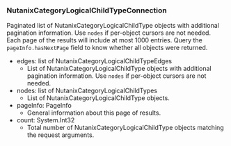 ### NutanixCategoryLogicalChildTypeConnection
Paginated list of NutanixCategoryLogicalChildType objects with additional pagination information. Use `nodes` if per-object cursors are not needed. Each page of the results will include at most 1000 entries. Query the `pageInfo.hasNextPage` field to know whether all objects were returned.

- edges: list of NutanixCategoryLogicalChildTypeEdges
  - List of NutanixCategoryLogicalChildType objects with additional pagination information. Use `nodes` if per-object cursors are not needed.
- nodes: list of NutanixCategoryLogicalChildTypes
  - List of NutanixCategoryLogicalChildType objects.
- pageInfo: PageInfo
  - General information about this page of results.
- count: System.Int32
  - Total number of NutanixCategoryLogicalChildType objects matching the request arguments.
